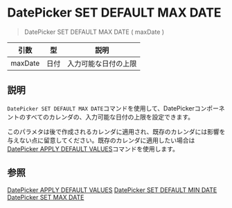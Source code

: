 # DatePicker SET DEFAULT MAX DATE

> DatePicker SET DEFAULT MAX DATE ( maxDate )

| 引数 | 型 | 説明 |
| --------- | -------- | ----------- |
| maxDate | 日付 | 入力可能な日付の上限 |

## 説明

`DatePicker SET DEFAULT MAX DATE`コマンドを使用して、DatePickerコンポーネントのすべてのカレンダの、入力可能な日付の上限を設定できます。

このパラメタは後で作成されるカレンダに適用され、既存のカレンダには影響を与えない点に留意してください。既存のカレンダに適用したい場合は[DatePicker APPLY DEFAULT VALUES](DatePicker%20APPLY%20DEFAULT%20VALUES.ja.md)コマンドを使用します。 

## 参照

[DatePicker APPLY DEFAULT VALUES](DatePicker%20APPLY%20DEFAULT%20VALUES.ja.md)
[DatePicker SET DEFAULT MIN DATE](DatePicker%20SET%20DEFAULT%20MIN%20DATE.ja.md)
[DatePicker SET MAX DATE](DatePicker%20SET%20MAX%20DATE.ja.md)

